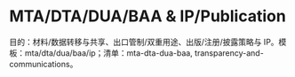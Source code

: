 # MTA/DTA/DUA/BAA & IP/Publication

目的：材料/数据转移与共享、出口管制/双重用途、出版/注册/披露策略与 IP。模板：mta/dta/dua/baa/ip；清单：mta-dta-dua-baa, transparency-and-communications。
